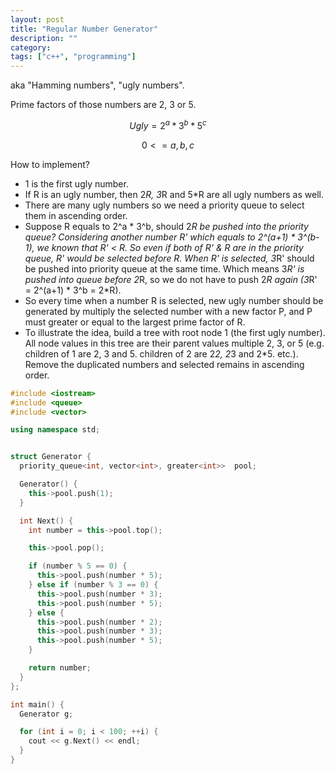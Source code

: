 ```yaml
---
layout: post
title: "Regular Number Generator"
description: ""
category:
tags: ["c++", "programming"]
---
```


aka "Hamming numbers", "ugly numbers".

Prime factors of those numbers are 2, 3 or 5.

$$ Ugly = 2^a * 3^b * 5^c $$

$$ 0 <= a, b, c $$

How to implement?

* 1 is the first ugly number.
* If R is an ugly number, then 2*R, 3*R and 5*R are all ugly numbers as well.
* There are many ugly numbers so we need a priority queue to select them in ascending order.
* Suppose R equals to 2^a * 3^b, should 2*R be pushed into the priority queue? Considering another number R' which equals to 2^(a+1) * 3^(b-1), we known that R' < R. So even if both of R' & R are in the priority queue, R' would be selected before R. When R' is selected, 3*R' should be pushed into priority queue at the same time. Which means 3*R' is pushed into queue before 2*R, so we do not have to push 2*R again (3*R' = 2^(a+1) * 3^b = 2*R).
* So every time when a number R is selected, new ugly number should be generated by multiply the selected number with a new factor P, and P must greater or equal to the largest prime factor of R.
* To illustrate the idea, build a tree with root node 1 (the first ugly number). All node values in this tree are their parent values multiple 2, 3, or 5 (e.g. children of 1 are 2, 3 and 5. children of 2 are 2*2, 2*3 and 2*5. etc.). Remove the duplicated numbers and selected remains in ascending order.

~~~ cpp
#include <iostream>
#include <queue>
#include <vector>

using namespace std;


struct Generator {
  priority_queue<int, vector<int>, greater<int>>  pool;

  Generator() {
    this->pool.push(1);
  }

  int Next() {
    int number = this->pool.top();

    this->pool.pop();

    if (number % 5 == 0) {
      this->pool.push(number * 5);
    } else if (number % 3 == 0) {
      this->pool.push(number * 3);
      this->pool.push(number * 5);
    } else {
      this->pool.push(number * 2);
      this->pool.push(number * 3);
      this->pool.push(number * 5);
    }

    return number;
  }
};

int main() {
  Generator g;

  for (int i = 0; i < 100; ++i) {
    cout << g.Next() << endl;
  }
}
~~~
